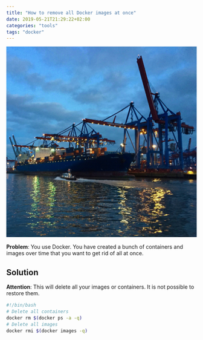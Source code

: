 ```yaml
---
title: "How to remove all Docker images at once"
date: 2019-05-21T21:29:22+02:00
categories: "tools"
tags: "docker"
---
```


![Container ship](/img/container-ship.jpeg)

**Problem**: You use Docker. You have created a bunch of containers and images over time that you want to get rid of all at once.

## Solution

**Attention**: This will delete all your images or containers. It is not possible to restore them.

```bash
#!/bin/bash
# Delete all containers
docker rm $(docker ps -a -q)
# Delete all images
docker rmi $(docker images -q)
```